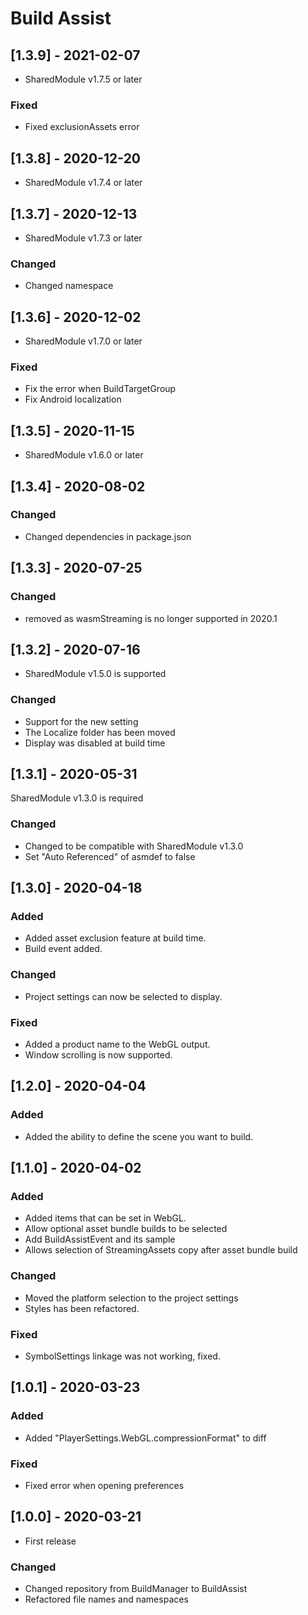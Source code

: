 # Build Assist

## [1.3.9] - 2021-02-07
- SharedModule v1.7.5 or later

### Fixed
- Fixed exclusionAssets error

## [1.3.8] - 2020-12-20
- SharedModule v1.7.4 or later

## [1.3.7] - 2020-12-13
- SharedModule v1.7.3 or later

### Changed
- Changed namespace

## [1.3.6] - 2020-12-02
- SharedModule v1.7.0 or later

### Fixed
- Fix the error when BuildTargetGroup
- Fix Android localization

## [1.3.5] - 2020-11-15
- SharedModule v1.6.0 or later

## [1.3.4] - 2020-08-02

### Changed
- Changed dependencies in package.json

## [1.3.3] - 2020-07-25

### Changed
- removed as wasmStreaming is no longer supported in 2020.1

## [1.3.2] - 2020-07-16
- SharedModule v1.5.0 is supported

### Changed
- Support for the new setting
- The Localize folder has been moved
- Display was disabled at build time

## [1.3.1] - 2020-05-31
SharedModule v1.3.0 is required

### Changed
- Changed to be compatible with SharedModule v1.3.0
- Set "Auto Referenced" of asmdef to false

## [1.3.0] - 2020-04-18

### Added
- Added asset exclusion feature at build time.
- Build event added.

### Changed
- Project settings can now be selected to display.

### Fixed
- Added a product name to the WebGL output.
- Window scrolling is now supported.

## [1.2.0] - 2020-04-04

### Added
- Added the ability to define the scene you want to build.

## [1.1.0] - 2020-04-02

### Added
- Added items that can be set in WebGL.
- Allow optional asset bundle builds to be selected
- Add BuildAssistEvent and its sample
- Allows selection of StreamingAssets copy after asset bundle build

### Changed
- Moved the platform selection to the project settings
- Styles has been refactored.

### Fixed
- SymbolSettings linkage was not working, fixed.

## [1.0.1] - 2020-03-23

### Added
- Added "PlayerSettings.WebGL.compressionFormat" to diff

### Fixed
- Fixed error when opening preferences

## [1.0.0] - 2020-03-21
- First release

### Changed
- Changed repository from BuildManager to BuildAssist
- Refactored file names and namespaces